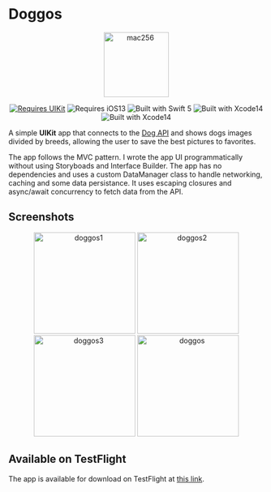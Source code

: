 # Doggos

<div align="center">

<img width="128" alt="mac256" src="https://user-images.githubusercontent.com/36189306/201691319-3d219e31-f656-4737-9ad1-12107c6ce69a.png">

[![Requires UIKit](https://img.shields.io/badge/requires-UIKit-orange?style=flat&logo=Swift)](https://developer.apple.com/documentation/uikit) ![Requires iOS13](https://img.shields.io/badge/requires-iOS13-orange?style=flat&logo=Swift) ![Built with Swift 5](https://img.shields.io/badge/Built%20with-Swift%205-informational?style=flat&logo=Swift) ![Built with Xcode14](https://img.shields.io/badge/Built%20with-Xcode%2014-informational?style=flat&logo=Xcode) ![Built with Xcode14](https://img.shields.io/badge/Tested%20on-iPhone%2014%20Pro-informational?style=flat&logo=Apple)

</div>

A simple **UIKit** app that connects to the [Dog API](https://dog.ceo/dog-api/) and shows dogs images divided by breeds, allowing the user to save the best pictures to favorites. 

The app follows the MVC pattern. I wrote the app UI programmatically without using Storyboads and Interface Builder. The app has no dependencies and uses a custom DataManager class to handle networking, caching and some data persistance. It uses escaping closures and async/await concurrency to fetch data from the API.


## Screenshots

<div align="center">

<img width="200" alt="doggos1" src="https://user-images.githubusercontent.com/36189306/201710356-e0db7f08-d696-40ed-bd73-d6894a527704.png">
<img width="200" alt="doggos2" src="https://user-images.githubusercontent.com/36189306/201710381-b3bd2765-e990-4872-ae4a-32fbf946d2c4.png">
<img width="200" alt="doggos3" src="https://user-images.githubusercontent.com/36189306/201710394-80b5f1c9-a771-4f15-9c1d-7b404189ceec.png">
<img width="200" alt="doggos" src="https://user-images.githubusercontent.com/36189306/201710402-79d0f72c-6465-4c73-9836-94ce2411538f.png">

</div>

## Available on TestFlight

The app is available for download on TestFlight at [this link](https://testflight.apple.com/join/ennQfU75).

